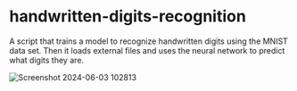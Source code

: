 # handwritten-digits-recognition
A script that trains a model to recognize handwritten digits using the MNIST data set. Then it loads external files and uses the neural network to predict what digits they are.




![Screenshot 2024-06-03 102813](https://github.com/Faysal2000/handwritten-digits-recognition-/assets/81424486/a39ed99f-9d0f-4e9f-93af-d05126d58659)
